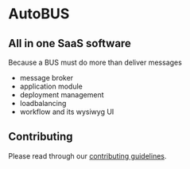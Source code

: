 # AutoBUS
## All in one SaaS software
Because a BUS must do more than deliver messages
  - message broker
  - application module
  - deployment management
  - loadbalancing
  - workflow and its wysiwyg UI

## Contributing

Please read through our [contributing guidelines](https://docs.google.com/document/d/1HLZjbFiB7yIlhfME9SXPp0sicPrLu72BUpwfCK-Zh-I/edit?usp=sharing).

